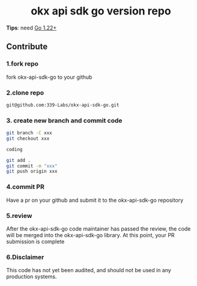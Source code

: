 <!--
parent:
  order: false
-->

<div align="center">
  <h1> okx api sdk go version repo </h1>
</div>

**Tips**: need [Go 1.22+](https://golang.org/dl/)


## Contribute

### 1.fork repo

fork okx-api-sdk-go to your github

### 2.clone repo

```bash
git@github.com:339-Labs/okx-api-sdk-go.git
```

### 3. create new branch and commit code

```bash
git branch -C xxx
git checkout xxx

coding

git add .
git commit -m "xxx"
git push origin xxx
```

### 4.commit PR

Have a pr on your github and submit it to the okx-api-sdk-go repository

### 5.review

After the okx-api-sdk-go code maintainer has passed the review, the code will be merged into the okx-api-sdk-go library. At this point, your PR submission is complete

### 6.Disclaimer

This code has not yet been audited, and should not be used in any production systems.
